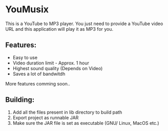 # YouMusix

This is a YouTube to MP3 player. You just need to provide a YouTube video URL and this application will play it as MP3 for you.

## Features:

* Easy to use
* Video duration limit - Approx. 1 hour
* Highest sound quality (Depends on Video)
* Saves a lot of bandwitdh

More features comming soon..

## Building:

 1. Add all the files present in lib directory to build path
 2. Export project as runnable JAR
 3. Make sure the JAR file is set as executable (GNU/ Linux, MacOS etc.)
